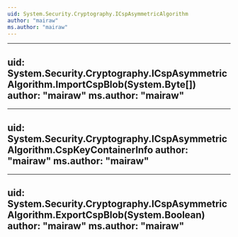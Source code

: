 ```yaml
---
uid: System.Security.Cryptography.ICspAsymmetricAlgorithm
author: "mairaw"
ms.author: "mairaw"
---
```


---
uid: System.Security.Cryptography.ICspAsymmetricAlgorithm.ImportCspBlob(System.Byte[])
author: "mairaw"
ms.author: "mairaw"
---

---
uid: System.Security.Cryptography.ICspAsymmetricAlgorithm.CspKeyContainerInfo
author: "mairaw"
ms.author: "mairaw"
---

---
uid: System.Security.Cryptography.ICspAsymmetricAlgorithm.ExportCspBlob(System.Boolean)
author: "mairaw"
ms.author: "mairaw"
---

